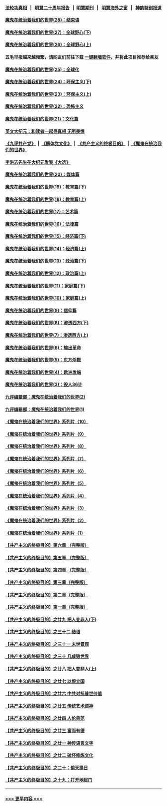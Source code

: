 #### [法轮功真相](https://github.com/gfw-breaker/truth/blob/master/README.md?t=0) &nbsp;&nbsp;|&nbsp;&nbsp; [明慧二十周年报告](https://github.com/gfw-breaker/mh-reports/blob/master/README.md?t=0) &nbsp;&nbsp;|&nbsp;&nbsp;[明慧期刊](https://github.com/gfw-breaker/mh-qikan) &nbsp;&nbsp;|&nbsp;&nbsp; [明慧海外之窗](https://github.com/gfw-breaker/mh-news/blob/master/README.md?t=0) &nbsp;&nbsp;|&nbsp;&nbsp; [神韵特别报道](https://github.com/gfw-breaker/mh-news/blob/master/shenyun.md?t=0)
#### [魔鬼在统治着我们的世界(28)：结束语](../pages/nsc422/n10936246.md?t=06110602) 
#### [魔鬼在统治着我们的世界(27)：全球野心(下)](../pages/nsc422/n10928319.md?t=06110602) 
#### [魔鬼在统治着我们的世界(26)：全球野心(上)](../pages/nsc422/n10900318.md?t=06110602) 
#### 五毛举报越来越频繁，请网友们前往下载 [一键翻墙软件](https://github.com/gfw-breaker/ssr-accounts)，并将此项目推荐给亲友
#### [魔鬼在统治着我们的世界(25)：全球化](../pages/nsc422/n10788205.md?t=06110602) 
#### [魔鬼在统治着我们的世界(24)：环保主义(下)](../pages/nsc422/n10695307.md?t=06110602) 
#### [魔鬼在统治着我们的世界(23)：环保主义(上)](../pages/nsc422/n10688613.md?t=06110602) 
#### [魔鬼在统治着我们的世界(22)：恐怖主义](../pages/nsc422/n10614727.md?t=06110602) 
#### [魔鬼在统治着我们的世界(21)：文化篇](../pages/nsc422/n10597706.md?t=06110602) 
#### [英文大纪元：和读者一起寻真相 无所畏惧](../pages/nsc422/n12542027.md?t=06110602) 
#### [《九评共产党》](https://github.com/begood0513/9ping.md/blob/master/README.md) &nbsp;|&nbsp; [《解体党文化》](../../../../jtdwh.md/blob/master/README.md)  &nbsp;|&nbsp; [《共产主义的终极目的》](../../../../gczydzjmd.md/blob/master/README.md) &nbsp;|&nbsp; [《魔鬼在统治我们的世界》](../../../../mgztzwmdsj.md/blob/master/README.md) 
#### [李洪志先生在大纪元发表《大选》](../pages/nsc422/n12534746.md?t=06110602) 
#### [魔鬼在统治着我们的世界(20)：媒体篇](../pages/nsc422/n10586579.md?t=06110602) 
#### [魔鬼在统治着我们的世界(19)：教育篇(下)](../pages/nsc422/n10564808.md?t=06110602) 
#### [魔鬼在统治着我们的世界(18)：教育篇(上)](../pages/nsc422/n10526970.md?t=06110602) 
#### [魔鬼在统治着我们的世界(17)：艺术篇](../pages/nsc422/n10499093.md?t=06110602) 
#### [魔鬼在统治着我们的世界(16)：法律篇](../pages/nsc422/n10485969.md?t=06110602) 
#### [魔鬼在统治着我们的世界(15)：经济篇(下)](../pages/nsc422/n10469975.md?t=06110602) 
#### [魔鬼在统治着我们的世界(14)：经济篇(上)](../pages/nsc422/n10457370.md?t=06110602) 
#### [魔鬼在统治着我们的世界(13)：政治篇(下)](../pages/nsc422/n10448270.md?t=06110602) 
#### [魔鬼在统治着我们的世界(12)：政治篇(上)](../pages/nsc422/n10444576.md?t=06110602) 
#### [魔鬼在统治着我们的世界(11)：家庭篇(下)](../pages/nsc422/n10440961.md?t=06110602) 
#### [魔鬼在统治着我们的世界(10)：家庭篇(上)](../pages/nsc422/n10435448.md?t=06110602) 
#### [魔鬼在统治着我们的世界(9)：信仰篇](../pages/nsc422/n10432159.md?t=06110602) 
#### [魔鬼在统治着我们的世界(8)：渗透西方(下)](../pages/nsc422/n10429603.md?t=06110602) 
#### [魔鬼在统治着我们的世界(7)：渗透西方(上)](../pages/nsc422/n10426013.md?t=06110602) 
#### [魔鬼在统治着我们的世界(6)：输出革命](../pages/nsc422/n10421536.md?t=06110602) 
#### [魔鬼在统治着我们的世界(5)：东方杀戮](../pages/nsc422/n10417707.md?t=06110602) 
#### [魔鬼在统治着我们的世界(4)：欧洲发端](../pages/nsc422/n10414890.md?t=06110602) 
#### [魔鬼在统治着我们的世界(3)：毁人36计](../pages/nsc422/n10411583.md?t=06110602) 
#### [九评编辑部：魔鬼在统治着我们的世界(2)](../pages/nsc422/n10410036.md?t=06110602) 
#### [九评编辑部：魔鬼在统治着我们的世界(1)](../pages/nsc422/n10406825.md?t=06110602) 
#### [《魔鬼在统治着我们的世界》系列片（10）](../pages/nsc422/n12292670.md?t=06110602) 
#### [《魔鬼在统治着我们的世界》系列片（9）](../pages/nsc422/n12290859.md?t=06110602) 
#### [《魔鬼在统治着我们的世界》系列片（8）](../pages/nsc422/n12287445.md?t=06110602) 
#### [《魔鬼在统治着我们的世界》系列片（7）](../pages/nsc422/n12283425.md?t=06110602) 
#### [《魔鬼在统治着我们的世界》系列片（6）](../pages/nsc422/n12282314.md?t=06110602) 
#### [《魔鬼在统治着我们的世界》系列片（5）](../pages/nsc422/n12281419.md?t=06110602) 
#### [《魔鬼在统治着我们的世界》系列片（4）](../pages/nsc422/n12274024.md?t=06110602) 
#### [《魔鬼在统治着我们的世界》系列片（3）](../pages/nsc422/n12271322.md?t=06110602) 
#### [《魔鬼在统治着我们的世界》系列片（2）](../pages/nsc422/n12269049.md?t=06110602) 
#### [《魔鬼在统治着我们的世界》系列片（1）](../pages/nsc422/n12267575.md?t=06110602) 
#### [【共产主义的终极目的】第六章 （完整版）](../pages/nsc422/n11428913.md?t=06110602) 
#### [【共产主义的终极目的】第五章 （完整版）](../pages/nsc422/n11428912.md?t=06110602) 
#### [【共产主义的终极目的】第四章 （完整版）](../pages/nsc422/n11428907.md?t=06110602) 
#### [【共产主义的终极目的】第三章（完整版）](../pages/nsc422/n11428848.md?t=06110602) 
#### [【共产主义的终极目的】第二章（完整版）](../pages/nsc422/n11428831.md?t=06110602) 
#### [【共产主义的终极目的】第一章（完整版）](../pages/nsc422/n11417651.md?t=06110602) 
#### [【共产主义的终极目的】之廿九 把人变非人(下)](../pages/nsc422/n11344140.md?t=06110602) 
#### [【共产主义的终极目的】之三十二 结语](../pages/nsc422/n11360535.md?t=06110602) 
#### [【共产主义的终极目的】之三十一 末世景观](../pages/nsc422/n11351129.md?t=06110602) 
#### [【共产主义的终极目的】之三十 几成狼世界](../pages/nsc422/n11348280.md?t=06110602) 
#### [【共产主义的终极目的】之廿八 把人变非人(上)](../pages/nsc422/n11340492.md?t=06110602) 
#### [【共产主义的终极目的】之廿七 以恨立国](../pages/nsc422/n11336944.md?t=06110602) 
#### [【共产主义的终极目的】之廿六 中共对抗普世价值](../pages/nsc422/n11324785.md?t=06110602) 
#### [【共产主义的终极目的】之廿五 传统艺术颂神](../pages/nsc422/n11296396.md?t=06110602) 
#### [【共产主义的终极目的】之廿四 人伦典范](../pages/nsc422/n11296397.md?t=06110602) 
#### [【共产主义的终极目的】之廿三 富而有德](../pages/nsc422/n11283598.md?t=06110602) 
#### [【共产主义的终极目的】之廿一 神传语言文字](../pages/nsc422/n11263265.md?t=06110602) 
#### [【共产主义的终极目的】之廿二 破坏修炼文化](../pages/nsc422/n11245728.md?t=06110602) 
#### [【共产主义的终极目的】之二十：偷天换日](../pages/nsc422/n11238846.md?t=06110602) 
#### [【共产主义的终极目的】之十九：打开地狱门](../pages/nsc422/n11206376.md?t=06110602) 

----
#### [ >>> 更早内容 <<< ](../indexes/nsc422-earlier.md)
